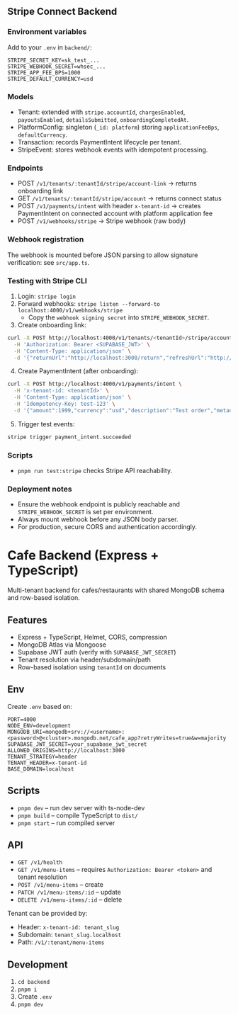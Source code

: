 ## Stripe Connect Backend

### Environment variables

Add to your `.env` in `backend/`:

```
STRIPE_SECRET_KEY=sk_test_...
STRIPE_WEBHOOK_SECRET=whsec_...
STRIPE_APP_FEE_BPS=1000
STRIPE_DEFAULT_CURRENCY=usd
```

### Models

- Tenant: extended with `stripe.accountId`, `chargesEnabled`, `payoutsEnabled`, `detailsSubmitted`, `onboardingCompletedAt`.
- PlatformConfig: singleton (`_id: platform`) storing `applicationFeeBps`, `defaultCurrency`.
- Transaction: records PaymentIntent lifecycle per tenant.
- StripeEvent: stores webhook events with idempotent processing.

### Endpoints

- POST `/v1/tenants/:tenantId/stripe/account-link` → returns onboarding link
- GET `/v1/tenants/:tenantId/stripe/account` → returns connect status
- POST `/v1/payments/intent` with header `x-tenant-id` → creates PaymentIntent on connected account with platform application fee
- POST `/v1/webhooks/stripe` → Stripe webhook (raw body)

### Webhook registration

The webhook is mounted before JSON parsing to allow signature verification: see `src/app.ts`.

### Testing with Stripe CLI

1. Login: `stripe login`
2. Forward webhooks: `stripe listen --forward-to localhost:4000/v1/webhooks/stripe`
   - Copy the `webhook signing secret` into `STRIPE_WEBHOOK_SECRET`.
3. Create onboarding link:

```bash
curl -X POST http://localhost:4000/v1/tenants/<tenantId>/stripe/account-link \
  -H 'Authorization: Bearer <SUPABASE_JWT>' \
  -H 'Content-Type: application/json' \
  -d '{"returnUrl":"http://localhost:3000/return","refreshUrl":"http://localhost:3000/refresh"}'
```

4. Create PaymentIntent (after onboarding):

```bash
curl -X POST http://localhost:4000/v1/payments/intent \
  -H 'x-tenant-id: <tenantId>' \
  -H 'Content-Type: application/json' \
  -H 'Idempotency-Key: test-123' \
  -d '{"amount":1999,"currency":"usd","description":"Test order","metadata":{"orderId":"o_123"}}'
```

5. Trigger test events:

```bash
stripe trigger payment_intent.succeeded
```

### Scripts

- `pnpm run test:stripe` checks Stripe API reachability.

### Deployment notes

- Ensure the webhook endpoint is publicly reachable and `STRIPE_WEBHOOK_SECRET` is set per environment.
- Always mount webhook before any JSON body parser.
- For production, secure CORS and authentication accordingly.

# Cafe Backend (Express + TypeScript)

Multi-tenant backend for cafes/restaurants with shared MongoDB schema and row-based isolation.

## Features
- Express + TypeScript, Helmet, CORS, compression
- MongoDB Atlas via Mongoose
- Supabase JWT auth (verify with `SUPABASE_JWT_SECRET`)
- Tenant resolution via header/subdomain/path
- Row-based isolation using `tenantId` on documents

## Env
Create `.env` based on:

```
PORT=4000
NODE_ENV=development
MONGODB_URI=mongodb+srv://<username>:<password>@<cluster>.mongodb.net/cafe_app?retryWrites=true&w=majority
SUPABASE_JWT_SECRET=your_supabase_jwt_secret
ALLOWED_ORIGINS=http://localhost:3000
TENANT_STRATEGY=header
TENANT_HEADER=x-tenant-id
BASE_DOMAIN=localhost
```

## Scripts
- `pnpm dev` – run dev server with ts-node-dev
- `pnpm build` – compile TypeScript to `dist/`
- `pnpm start` – run compiled server

## API
- `GET /v1/health`
- `GET /v1/menu-items` – requires `Authorization: Bearer <token>` and tenant resolution
- `POST /v1/menu-items` – create
- `PATCH /v1/menu-items/:id` – update
- `DELETE /v1/menu-items/:id` – delete

Tenant can be provided by:
- Header: `x-tenant-id: tenant_slug`
- Subdomain: `tenant_slug.localhost`
- Path: `/v1/:tenant/menu-items`

## Development
1. `cd backend`
2. `pnpm i`
3. Create `.env`
4. `pnpm dev`




